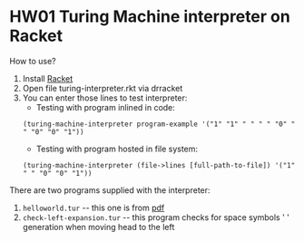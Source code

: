 # HW01 Turing Machine interpreter on Racket

How to use?
1. Install [Racket](https://github.com/racket)
2. Open file turing-interpreter.rkt via drracket
3. You can enter those lines to test interpreter:
    * Testing with program inlined in code:
    ```
    (turing-machine-interpreter program-example '("1" "1" " " " " "0" " " "0" "0" "1"))
    ```
    * Testing with program hosted in file system:
    ```
    (turing-machine-interpreter (file->lines [full-path-to-file]) '("1" " " "0" "0" "1"))
    ```

There are two programs supplied with the interpreter:
1. `helloworld.tur` -- this one is from [pdf](https://drive.google.com/file/d/1DSg_-astVQF1ftLwcrxwR6NyDblGeU6j/view)
2. `check-left-expansion.tur` -- this program checks for space symbols ' ' generation when moving head to the left
